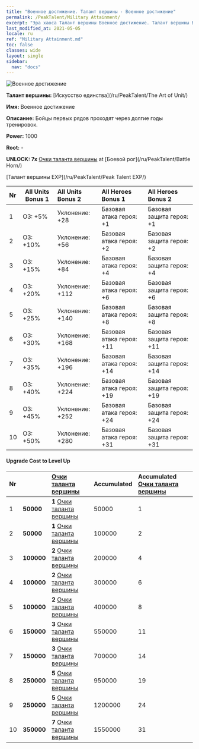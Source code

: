 ```yaml
---
title: "Военное достижение. Талант вершины - Военное достижение"
permalink: /PeakTalent/Military Attainment/
excerpt: "Эра хаоса Талант вершины Военное достижение. Талант вершины Военное достижение. Военное достижение"
last_modified_at: 2021-05-05
locale: ru
ref: "Military Attainment.md"
toc: false
classes: wide
layout: single
sidebar:
  nav: "docs"
---
```


  ![Военное достижение](/images/pt/talent_2006.png)

  **Талант вершины:** [Искусство единства](/ru/PeakTalent/The Art of Unit/)

  **Имя:** Военное достижение

  **Описание:** Бойцы первых рядов проходят через долгие годы тренировок.

  **Power:** 1000

  **Root:** -

  **UNLOCK: 7x** [Очки таланта вершины](/ItemsRU/con_934/) at [Боевой рог](/ru/PeakTalent/Battle Horn/)

  [Талант вершины EXP](/ru/PeakTalent/Peak Talent EXP/)

  | Nr | All Units Bonus 1 | All Units Bonus 2 | All Heroes Bonus 1 | All Heroes Bonus 2 |
  |:---|--------------|:-------------|:-------------|:-------------|
  | 1 | ОЗ: +5% | Уклонение: +28 | Базовая атака героя: +1 | Базовая защита героя: +1 |
  | 2 | ОЗ: +10% | Уклонение: +56 | Базовая атака героя: +2 | Базовая защита героя: +2 |
  | 3 | ОЗ: +15% | Уклонение: +84 | Базовая атака героя: +4 | Базовая защита героя: +4 |
  | 4 | ОЗ: +20% | Уклонение: +112 | Базовая атака героя: +6 | Базовая защита героя: +6 |
  | 5 | ОЗ: +25% | Уклонение: +140 | Базовая атака героя: +8 | Базовая защита героя: +8 |
  | 6 | ОЗ: +30% | Уклонение: +168 | Базовая атака героя: +11 | Базовая защита героя: +11 |
  | 7 | ОЗ: +35% | Уклонение: +196 | Базовая атака героя: +14 | Базовая защита героя: +14 |
  | 8 | ОЗ: +40% | Уклонение: +224 | Базовая атака героя: +19 | Базовая защита героя: +19 |
  | 9 | ОЗ: +45% | Уклонение: +252 | Базовая атака героя: +24 | Базовая защита героя: +24 |
  | 10 | ОЗ: +50% | Уклонение: +280 | Базовая атака героя: +31 | Базовая защита героя: +31 |


#### Upgrade Cost to Level Up

  | Nr | <i class="fas fa-coins"/> | [Очки таланта вершины](/ItemsRU/con_934/) | Accumulated <i class="fas fa-coins"/> | Accumulated [Очки таланта вершины](/ItemsRU/con_934/) |
  |:---|--------------|:-------------|:-------------|:-------------|
  | 1 | **50000** | **1** [Очки таланта вершины](/ItemsRU/con_934/) | 50000 | 1 |
  | 2 | **50000** | **1** [Очки таланта вершины](/ItemsRU/con_934/) | 100000 | 2 |
  | 3 | **100000** | **2** [Очки таланта вершины](/ItemsRU/con_934/) | 200000 | 4 |
  | 4 | **100000** | **2** [Очки таланта вершины](/ItemsRU/con_934/) | 300000 | 6 |
  | 5 | **100000** | **2** [Очки таланта вершины](/ItemsRU/con_934/) | 400000 | 8 |
  | 6 | **150000** | **3** [Очки таланта вершины](/ItemsRU/con_934/) | 550000 | 11 |
  | 7 | **150000** | **3** [Очки таланта вершины](/ItemsRU/con_934/) | 700000 | 14 |
  | 8 | **250000** | **5** [Очки таланта вершины](/ItemsRU/con_934/) | 950000 | 19 |
  | 9 | **250000** | **5** [Очки таланта вершины](/ItemsRU/con_934/) | 1200000 | 24 |
  | 10 | **350000** | **7** [Очки таланта вершины](/ItemsRU/con_934/) | 1550000 | 31 |
